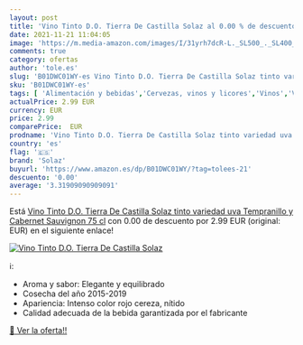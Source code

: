 ```yaml
---
layout: post
title: 'Vino Tinto D.O. Tierra De Castilla Solaz al 0.00 % de descuento'
date: 2021-11-21 11:04:05
image: 'https://m.media-amazon.com/images/I/31yrh7dcR-L._SL500_._SL400_.jpg'
comments: true
category: ofertas
author: 'tole.es'
slug: 'B01DWC01WY-es Vino Tinto D.O. Tierra De Castilla Solaz tinto variedad...'
sku: 'B01DWC01WY-es'
tags: [ 'Alimentación y bebidas','Cervezas, vinos y licores','Vinos','Vinos tintos','solaz','tinto','vino', ]
actualPrice: 2.99 EUR
currency: EUR
price: 2.99
comparePrice:  EUR
prodname: 'Vino Tinto D.O. Tierra De Castilla Solaz tinto variedad uva Tempranillo y Cabernet Sauvignon 75 cl'
country: 'es'
flag: '🇪🇸'
brand: 'Solaz'
buyurl: 'https://www.amazon.es/dp/B01DWC01WY/?tag=tolees-21'
descuento: '0.00'
average: '3.31909090909091'
---
```


Está [Vino Tinto D.O. Tierra De Castilla Solaz tinto variedad uva Tempranillo y Cabernet Sauvignon 75 cl](https://www.amazon.es/dp/B01DWC01WY/?tag=tolees-21) con 0.00 de descuento por 2.99 EUR (original:  EUR) en el siguiente enlace!

[![Vino Tinto D.O. Tierra De Castilla Solaz](https://m.media-amazon.com/images/I/31yrh7dcR-L._SL500_._SL400_.jpg)](https://www.amazon.es/dp/B01DWC01WY/?tag=tolees-21)

ℹ️:

- Aroma y sabor: Elegante y equilibrado
- Cosecha del año 2015-2019
- Apariencia: Intenso color rojo cereza, nítido
- Calidad adecuada de la bebida garantizada por el fabricante

[🛒 Ver la oferta!!](https://www.amazon.es/dp/B01DWC01WY/?tag=tolees-21)
